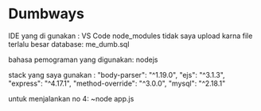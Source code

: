 # Dumbways

IDE yang di gunakan : VS Code
node_modules tidak saya upload karna file terlalu besar
database: me_dumb.sql

bahasa pemograman yang digunakan:
    nodejs

stack yang saya gunakan :
    "body-parser": "^1.19.0",
    "ejs": "^3.1.3",
    "express": "^4.17.1",
    "method-override": "^3.0.0",
    "mysql": "^2.18.1"

untuk menjalankan no 4:
    ~node app.js
